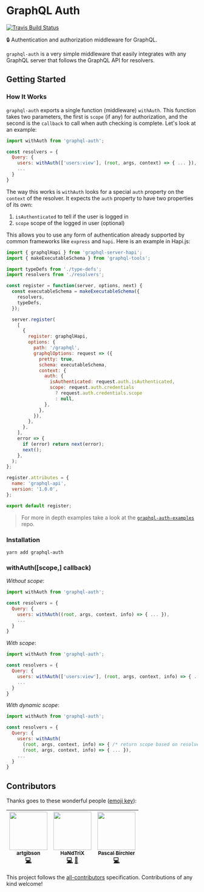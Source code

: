 # GraphQL Auth 

[![Travis Build Status](https://travis-ci.org/kkemple/graphql-auth.svg?branch=master)](https://travis-ci.org/kkemple/graphql-auth)

🔒 Authentication and authorization middleware for GraphQL.

`graphql-auth` is a very simple middleware that easily integrates with any GraphQL server that follows the GraphQL API for resolvers.

## Getting Started

### How It Works
`graphql-auth` exports a single function (middleware) `withAuth`. This function takes two parameters, the first is `scope` (if any) for authorization, and the second is the `callback` to call when auth checking is complete. Let's look at an example:

```javascript
import withAuth from 'graphql-auth';

const resolvers = {
  Query: {
    users: withAuth(['users:view'], (root, args, context) => { ... }),
    ...
  }
}
```

The way this works is `withAuth` looks for a special `auth` property on the `context` of the resolver. It expects the `auth` property to have two properties of its own:
1. `isAuthenticated` to tell if the user is logged in
2. `scope` scope of the logged in user (optional)

This allows you to use any form of authentication already supported by common frameworks like `express` and `hapi`. Here is an example in Hapi.js:

```javascript
import { graphqlHapi } from 'graphql-server-hapi';
import { makeExecutableSchema } from 'graphql-tools';

import typeDefs from './type-defs';
import resolvers from './resolvers';

const register = function(server, options, next) {
  const executableSchema = makeExecutableSchema({
    resolvers,
    typeDefs,
  });

  server.register(
    [
      {
        register: graphqlHapi,
        options: {
          path: '/graphql',
          graphqlOptions: request => ({
            pretty: true,
            schema: executableSchema,
            context: {
              auth: {
                isAuthenticated: request.auth.isAuthenticated,
                scope: request.auth.credentials
                  ? request.auth.credentials.scope
                  : null,
              },
            },
          }),
        },
      },
    ],
    error => {
      if (error) return next(error);
      next();
    },
  );
};

register.attributes = {
  name: 'graphql-api',
  version: '1.0.0',
};

export default register;
```
> For more in depth examples take a look at the [`graphql-auth-examples`](https://github.com/kkemple/graphql-auth-examples) repo.


### Installation
```shell
yarn add graphql-auth
```
### withAuth([scope,] callback)

*Without scope*:

```javascript
import withAuth from 'graphql-auth';

const resolvers = {
  Query: {
    users: withAuth((root, args, context, info) => { ... }),
    ...
  }
}
```

*With scope*:

```javascript
import withAuth from 'graphql-auth';

const resolvers = {
  Query: {
    users: withAuth(['users:view'], (root, args, context, info) => { ... }),
    ...
  }
}
```

*With dynamic scope*:

```javascript
import withAuth from 'graphql-auth';

const resolvers = {
  Query: {
    users: withAuth(
      (root, args, context, info) => { /* return scope based on resolver args */ },
      (root, args, context, info) => { ... }),
    ...
  }
}
```

## Contributors

Thanks goes to these wonderful people ([emoji key](https://github.com/kentcdodds/all-contributors#emoji-key)):

<!-- ALL-CONTRIBUTORS-LIST:START - Do not remove or modify this section -->
| [<img src="https://avatars1.githubusercontent.com/u/332115?v=4" width="100px;"/><br /><sub>artgibson</sub>](https://github.com/artgibson)<br />[💻](https://github.com/kkemple/graphql-auth/commits?author=artgibson "Code") | [<img src="https://avatars3.githubusercontent.com/u/1265681?v=4" width="100px;"/><br /><sub>HaNdTriX</sub>](http://henrikwenz.de/)<br />[💻](https://github.com/kkemple/graphql-auth/commits?author=HaNdTriX "Code") [📖](https://github.com/kkemple/graphql-auth/commits?author=HaNdTriX "Documentation") | [<img src="https://avatars1.githubusercontent.com/u/841956?v=4" width="100px;"/><br /><sub>Pascal Birchler</sub>](https://pascalbirchler.com)<br />[💻](https://github.com/kkemple/graphql-auth/commits?author=swissspidy "Code") |
| :---: | :---: | :---: |
<!-- ALL-CONTRIBUTORS-LIST:END -->

This project follows the [all-contributors](https://github.com/kentcdodds/all-contributors) specification. Contributions of any kind welcome!
